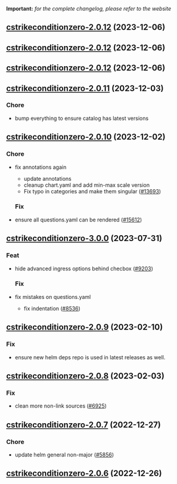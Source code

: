 **Important:**
*for the complete changelog, please refer to the website*





## [cstrikeconditionzero-2.0.12](https://github.com/truecharts/charts/compare/cstrikeconditionzero-2.0.11...cstrikeconditionzero-2.0.12) (2023-12-06)




## [cstrikeconditionzero-2.0.12](https://github.com/truecharts/charts/compare/cstrikeconditionzero-2.0.11...cstrikeconditionzero-2.0.12) (2023-12-06)




## [cstrikeconditionzero-2.0.12](https://github.com/truecharts/charts/compare/cstrikeconditionzero-2.0.11...cstrikeconditionzero-2.0.12) (2023-12-06)




## [cstrikeconditionzero-2.0.11](https://github.com/truecharts/charts/compare/cstrikeconditionzero-2.0.10...cstrikeconditionzero-2.0.11) (2023-12-03)

### Chore

- bump everything to ensure catalog has latest versions
  
  


## [cstrikeconditionzero-2.0.10](https://github.com/truecharts/charts/compare/cstrikeconditionzero-3.0.0...cstrikeconditionzero-2.0.10) (2023-12-02)

### Chore

- fix annotations again
  - update annotations
  - cleanup chart.yaml and add min-max scale version
  - Fix typo in categories and make them singular ([#13693](https://github.com/truecharts/charts/issues/13693))
  
  ### Fix

- ensure all questions.yaml can be rendered ([#15612](https://github.com/truecharts/charts/issues/15612))
  
  











## [cstrikeconditionzero-3.0.0](https://github.com/truecharts/charts/compare/cstrikeconditionzero-2.0.9...cstrikeconditionzero-3.0.0) (2023-07-31)

### Feat

- hide advanced ingress options behind checbox ([#9203](https://github.com/truecharts/charts/issues/9203))
  
  ### Fix

- fix mistakes on questions.yaml
  - fix indentation ([#8536](https://github.com/truecharts/charts/issues/8536))
  
  


## [cstrikeconditionzero-2.0.9](https://github.com/truecharts/charts/compare/cstrikeconditionzero-2.0.8...cstrikeconditionzero-2.0.9) (2023-02-10)

### Fix

- ensure new helm deps repo is used in latest releases as well.
  
  


## [cstrikeconditionzero-2.0.8](https://github.com/truecharts/charts/compare/cstrikeconditionzero-2.0.7...cstrikeconditionzero-2.0.8) (2023-02-03)

### Fix

-  clean more non-link sources ([#6925](https://github.com/truecharts/charts/issues/6925))
  
  


## [cstrikeconditionzero-2.0.7](https://github.com/truecharts/charts/compare/cstrikeconditionzero-2.0.6...cstrikeconditionzero-2.0.7) (2022-12-27)

### Chore

- update helm general non-major ([#5856](https://github.com/truecharts/charts/issues/5856))
  
  


## [cstrikeconditionzero-2.0.6](https://github.com/truecharts/charts/compare/cstrikeconditionzero-2.0.5...cstrikeconditionzero-2.0.6) (2022-12-26)

